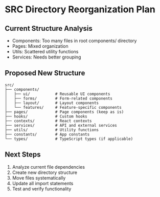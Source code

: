 # SRC Directory Reorganization Plan

## Current Structure Analysis
- Components: Too many files in root components/ directory
- Pages: Mixed organization
- Utils: Scattered utility functions
- Services: Needs better grouping

## Proposed New Structure
```
src/
├── components/
│   ├── ui/           # Reusable UI components
│   ├── forms/        # Form-related components
│   ├── layout/       # Layout components
│   └── features/     # Feature-specific components
├── pages/            # Page components (keep as is)
├── hooks/            # Custom hooks
├── contexts/         # React contexts
├── services/         # API and external services
├── utils/            # Utility functions
├── constants/        # App constants
└── types/            # TypeScript types (if applicable)
```

## Next Steps
1. Analyze current file dependencies
2. Create new directory structure
3. Move files systematically
4. Update all import statements
5. Test and verify functionality

